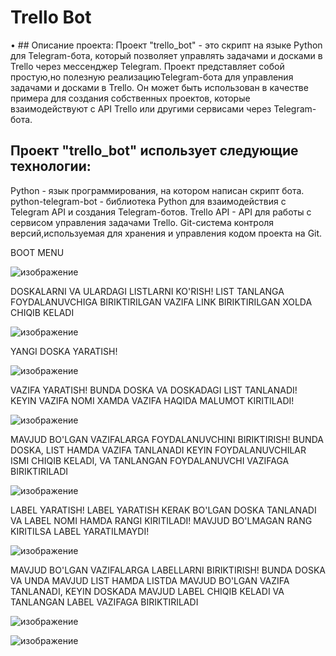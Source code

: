 # Trello Bot
• ## Описание проекта:
Проект "trello_bot" - это скрипт на языке Python для Telegram-бота, который позволяет
управлять задачами и досками в Trello через мессенджер Telegram. Проект
представляет собой простую,но полезную реализациюTelegram-бота для
управления задачами и досками в Trello. Он может быть использован в качестве
примера для создания собственных проектов, которые взаимодействуют с API Trello
или другими сервисами через Telegram-бота.

 ## Проект "trello_bot" использует следующие технологии:
  Python - язык программирования, на котором написан скрипт бота.
  python-telegram-bot - библиотека Python для взаимодействия с Telegram API и
  создания Telegram-ботов. Trello API - API для работы с сервисом управления
  задачами Trello.
  Git-система контроля версий,используемая для хранения и управления
  кодом проекта на Git.


BOOT MENU 

![изображение](https://user-images.githubusercontent.com/122611882/219957119-1fccc911-cf8b-4915-801b-ff990d51d8b9.png)


DOSKALARNI VA ULARDAGI LISTLARNI KO'RISH! LIST TANLANGA FOYDALANUVCHIGA BIRIKTIRILGAN VAZIFA
LINK BIRIKTIRILGAN XOLDA CHIQIB KELADI

![изображение](https://user-images.githubusercontent.com/122611882/219957294-28cf9f5e-8207-4d14-8c15-7aa756f5580e.png)

YANGI DOSKA YARATISH! 

![изображение](https://user-images.githubusercontent.com/122611882/219957351-f0414bdd-4ac3-4e6a-8ece-f4f70ed9042c.png)

VAZIFA YARATISH! BUNDA DOSKA VA DOSKADAGI LIST TANLANADI!
KEYIN VAZIFA NOMI XAMDA VAZIFA HAQIDA MALUMOT KIRITILADI!

![изображение](https://user-images.githubusercontent.com/122611882/219957436-c24e8443-22d4-4b82-b7df-3ca22c66ea1f.png)


MAVJUD BO'LGAN VAZIFALARGA FOYDALANUVCHINI BIRIKTIRISH!
 BUNDA DOSKA, LIST HAMDA VAZIFA TANLANADI KEYIN FOYDALANUVCHILAR ISMI CHIQIB KELADI,
 VA TANLANGAN FOYDALANUVCHI VAZIFAGA BIRIKTIRILADI
 
 ![изображение](https://user-images.githubusercontent.com/122611882/219957592-e22af5ff-35b9-49e0-902a-f032b4e9ded2.png)

LABEL YARATISH!
LABEL YARATISH KERAK BO'LGAN DOSKA TANLANADI
VA LABEL NOMI HAMDA RANGI KIRITILADI!
MAVJUD BO'LMAGAN RANG KIRITILSA LABEL YARATILMAYDI!

![изображение](https://user-images.githubusercontent.com/122611882/219957702-5c51030d-0fbc-48ec-bf1c-26545d3977f2.png)


MAVJUD BO'LGAN VAZIFALARGA LABELLARNI BIRIKTIRISH!
BUNDA DOSKA VA UNDA MAVJUD LIST HAMDA LISTDA MAVJUD BO'LGAN VAZIFA TANLANADI,
KEYIN DOSKADA MAVJUD LABEL CHIQIB KELADI VA TANLANGAN LABEL VAZIFAGA BIRIKTIRILADI

![изображение](https://user-images.githubusercontent.com/122611882/219957961-2e76289c-8fc8-4e92-8c52-848c99aede43.png)

![изображение](https://user-images.githubusercontent.com/122611882/219957966-a5b05678-c694-402a-803c-ea21a5f98a6d.png)


